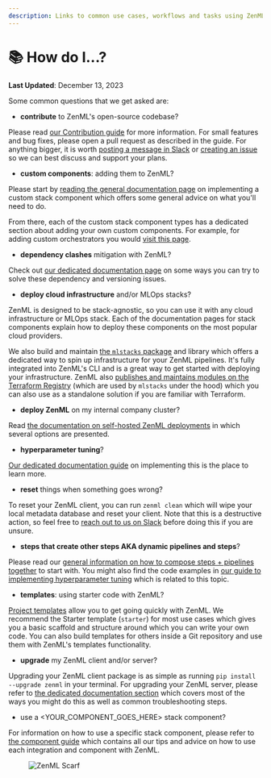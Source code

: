 ```yaml
---
description: Links to common use cases, workflows and tasks using ZenML.
---
```


# 📚 How do I...?

**Last Updated**: December 13, 2023

Some common questions that we get asked are:

* **contribute** to ZenML's open-source codebase?

Please read [our Contribution guide](https://github.com/zenml-io/zenml/blob/main/CONTRIBUTING.md) for more information. For small features and bug fixes, please open a pull request as described in the guide. For anything bigger, it is worth [posting a message in Slack](https://zenml.io/slack-invite/) or [creating an issue](https://github.com/zenml-io/zenml/issues/new/choose) so we can best discuss and support your plans.

* **custom components**: adding them to ZenML?

Please start by [reading the general documentation page](../stacks-and-components/custom-stack-solutions/implement-a-custom-stack-component.md) on implementing a custom stack component which offers some general advice on what you'll need to do.

From there, each of the custom stack component types has a dedicated section about adding your own custom components. For example, for adding custom orchestrators you would [visit this page](../stacks-and-components/component-guide/orchestrators/custom.md).

* **dependency clashes** mitigation with ZenML?

Check out [our dedicated documentation page](../user-guide/advanced-guide/best-practices/handling-dependencies.md) on some ways you can try to solve these dependency and versioning issues.

* **deploy cloud infrastructure** and/or MLOps stacks?

ZenML is designed to be stack-agnostic, so you can use it with any cloud infrastructure or MLOps stack. Each of the documentation pages for stack components explain how to deploy these components on the most popular cloud providers.

We also build and maintain [the `mlstacks` package](https://mlstacks.zenml.io/) and library which offers a dedicated way to spin up infrastructure for your ZenML pipelines. It's fully integrated into ZenML's CLI and is a great way to get started with deploying your infrastructure. ZenML also [publishes and maintains modules on the Terraform Registry](https://registry.terraform.io/namespaces/zenml-io) (which are used by `mlstacks` under the hood) which you can also use as a standalone solution if you are familiar with Terraform.

* **deploy ZenML** on my internal company cluster?

Read [the documentation on self-hosted ZenML deployments](https://docs.zenml.io/deploying-zenml/zenml-self-hosted) in which several options are presented.

* **hyperparameter tuning**?

[Our dedicated documentation guide](../how-to/overview/hyper-parameter-tuning.md) on implementing this is the place to learn more.

* **reset** things when something goes wrong?

To reset your ZenML client, you can run `zenml clean` which will wipe your local metadata database and reset your client. Note that this is a destructive action, so feel free to [reach out to us on Slack](https://zenml.io/slack-invite/) before doing this if you are unsure.

* **steps that create other steps AKA dynamic pipelines and steps**?

Please read our [general information on how to compose steps + pipelines together](broken-reference) to start with. You might also find the code examples in [our guide to implementing hyperparameter tuning](../how-to/overview/hyper-parameter-tuning.md) which is related to this topic.

* **templates**: using starter code with ZenML?

[Project templates](../user-guide/starter-guide/using-project-templates/) allow you to get going quickly with ZenML. We recommend the Starter template (`starter`) for most use cases which gives you a basic scaffold and structure around which you can write your own code. You can also build templates for others inside a Git repository and use them with ZenML's templates functionality.

* **upgrade** my ZenML client and/or server?

Upgrading your ZenML client package is as simple as running `pip install --upgrade zenml` in your terminal. For upgrading your ZenML server, please refer to [the dedicated documentation section](../deploying-zenml/zenml-self-hosted/manage-the-deployed-services/upgrade-the-version-of-the-zenml-server.md) which covers most of the ways you might do this as well as common troubleshooting steps.

* use a \<YOUR\_COMPONENT\_GOES\_HERE> stack component?

For information on how to use a specific stack component, please refer to [the component guide](../stacks-and-components/component-guide/) which contains all our tips and advice on how to use each integration and component with ZenML.

<figure><img src="https://static.scarf.sh/a.png?x-pxid=f0b4f458-0a54-4fcd-aa95-d5ee424815bc" alt="ZenML Scarf"><figcaption></figcaption></figure>
